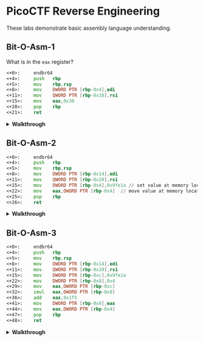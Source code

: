 # PicoCTF Reverse Engineering

These labs demonstrate basic assembly language understanding.

## Bit-O-Asm-1

What is in the `eax` register?

```asm
<+0>:     endbr64 
<+4>:     push   rbp
<+5>:     mov    rbp,rsp
<+8>:     mov    DWORD PTR [rbp-0x4],edi
<+11>:    mov    QWORD PTR [rbp-0x10],rsi
<+15>:    mov    eax,0x30
<+20>:    pop    rbp
<+21>:    ret
```

<details markdown>
<summary><b> Walkthrough</b></summary>

1. Look for `eax`
1. Notice that it is next to a `mov <dst>, <src>` instruction
1. We can see a hex value is moved into eax
1. Convert the hex value to decimal

```asm
<+0>:     endbr64 
<+4>:     push   rbp
<+5>:     mov    rbp,rsp
<+8>:     mov    DWORD PTR [rbp-0x4],edi
<+11>:    mov    QWORD PTR [rbp-0x10],rsi
<+15>:    mov    eax,0x30     // this is the line of interest
<+20>:    pop    rbp
<+21>:    ret
```

</details>

## Bit-O-Asm-2

```asm
<+0>:     endbr64 
<+4>:     push   rbp
<+5>:     mov    rbp,rsp
<+8>:     mov    DWORD PTR [rbp-0x14],edi
<+11>:    mov    QWORD PTR [rbp-0x20],rsi
<+15>:    mov    DWORD PTR [rbp-0x4],0x9fe1a // set value at memory location
<+22>:    mov    eax,DWORD PTR [rbp-0x4]  // move value at memory location into eax
<+25>:    pop    rbp
<+26>:    ret
```

<details markdown>
<summary><b> Walkthrough</b></summary>

1. Look for `eax`
1. Notice that it is next to a `mov <dst>, <src>` instruction
1. Notice the src is a memory address, but more specifically the value at a memory address `rbp-0x4`
1. So we look to where that value is set, which is the prior `mov` instruction
1. Grab the hex value and convert to decimal

```asm
<+0>:     endbr64 
<+4>:     push   rbp
<+5>:     mov    rbp,rsp
<+8>:     mov    DWORD PTR [rbp-0x14],edi
<+11>:    mov    QWORD PTR [rbp-0x20],rsi
<+15>:    mov    DWORD PTR [rbp-0x4],0x9fe1a
<+22>:    mov    eax,DWORD PTR [rbp-0x4]      //9fe1a
<+25>:    pop    rbp
<+26>:    ret
```

</details>

## Bit-O-Asm-3

```asm
<+0>:     endbr64 
<+4>:     push   rbp
<+5>:     mov    rbp,rsp
<+8>:     mov    DWORD PTR [rbp-0x14],edi
<+11>:    mov    QWORD PTR [rbp-0x20],rsi
<+15>:    mov    DWORD PTR [rbp-0xc],0x9fe1a
<+22>:    mov    DWORD PTR [rbp-0x8],0x4
<+29>:    mov    eax,DWORD PTR [rbp-0xc]
<+32>:    imul   eax,DWORD PTR [rbp-0x8]
<+36>:    add    eax,0x1f5
<+41>:    mov    DWORD PTR [rbp-0x4],eax
<+44>:    mov    eax,DWORD PTR [rbp-0x4]
<+47>:    pop    rbp
<+48>:    ret
```

<details markdown>
<summary><b> Walkthrough</b></summary>

1. Track the value of eax back up through the instructions
1. notice the instructions are not all `mov`!

```asm
<+0>:     endbr64 
<+4>:     push   rbp
<+5>:     mov    rbp,rsp
<+8>:     mov    DWORD PTR [rbp-0x14],edi
<+11>:    mov    QWORD PTR [rbp-0x20],rsi
<+15>:    mov    DWORD PTR [rbp-0xc],0x9fe1a // used at <+29>
<+22>:    mov    DWORD PTR [rbp-0x8],0x4    // used at <+32>
<+29>:    mov    eax,DWORD PTR [rbp-0xc] // eax = 0x9fe1a
<+32>:    imul   eax,DWORD PTR [rbp-0x8] // eax = 0x9fe1a * 0x4 = 0x27f868   
<+36>:    add    eax,0x1f5               // eax =  0x27f868 + 0x1f5  = 
<+41>:    mov    DWORD PTR [rbp-0x4],eax // value at eax moved into rbp-0x4
<+44>:    mov    eax,DWORD PTR [rbp-0x4] // value at rbp-0x4 moved into eax
<+47>:    pop    rbp
<+48>:    ret
```

Enter the interactive python by running the command `python3`.
You can run some code like:

```py
a = 0x9fe1a
b = 0x4
c = 0x1f5
ans = (a*b)+c
print(f'picoCTF{{{ans}}}')
# you have the answer!
```

</details>
